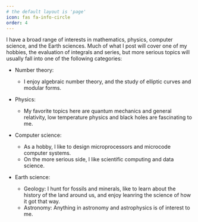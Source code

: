 ```yaml
---
# the default layout is 'page'
icon: fas fa-info-circle
order: 4
---
```


I have a broad range of interests in mathematics, physics, computer science, and the Earth sciences. Much of what I post will cover one of my hobbies, the evaluation of integrals and series, but more serious topics will usually fall into one of the following categories:

* Number theory:
    - I enjoy algebraic number theory, and the study of elliptic curves and modular forms.

* Physics:
    - My favorite topics here are quantum mechanics and general relativity, low temperature physics and black holes are fascinating to me.

* Computer science:
    - As a hobby, I like to design microprocessors and microcode computer systems.
    - On the more serious side, I like scientific computing and data science.


* Earth science:
    - Geology: I hunt for fossils and minerals, like to learn about the history of the land around us, and enjoy leanring the science of how it got that way.
    - Astronomy: Anything in astronomy and astrophysics is of interest to me.